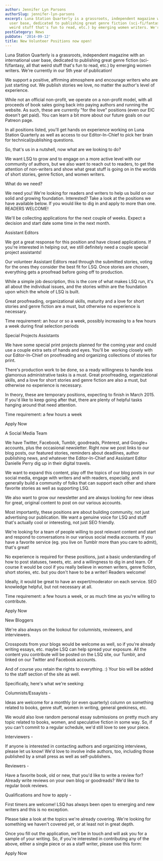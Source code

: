 ```yaml
---
author: Jennifer Lyn Parsons
authorSlug: jennifer-lyn-parsons
excerpt: Luna Station Quarterly is a grassroots, independent magazine with an international
  user base, dedicated to publishing great genre fiction (sci-fi/fantasy, all that
  weird stuff that's fun to read, etc.) by emerging women writers. We're currently...
postCategory: News
pubDate: '2014-09-12'
title: New Volunteer Positions now open!
---
```

Luna Station Quarterly is a grassroots, independent magazine with an international user base, dedicated to publishing great genre fiction (sci-fi/fantasy, all that weird stuff that's fun to read, etc.) by emerging women writers. We're currently in our 5th year of publication!

We support a positive, affirming atmosphere and encourage writers who are just starting out. We publish stories we love, no matter the author's level of experience.

While not an official non-profit, we operate on a non-profit model, with all proceeds of book sales going back into paying authors and running the website. As such, these are currently "for the love" positions (even our EIC doesn't get paid). You can learn a bit more about our future goals on our Patreon page.

In all positions listed, you'll get hands on experience working on Luna Station Quarterly as well as access to our Editor-In-Chief to pick her brain for technical/publishing questions.

So, that's us in a nutshell, now what are we looking to do?

We want LSQ to grow and to engage on a more active level with our community of authors, but we also want to reach out to readers, to get the attention of non-writers and show what great stuff is going on in the worlds of short stories, genre fiction, and women writers.

What do we need?

We need you! We're looking for readers and writers to help us build on our solid and growing foundation. Interested? Take a look at the positions we have available below. If you would like to dig in and apply to more than one. READERS WELCOME!

We'll be collecting applications for the next couple of weeks. Expect a decision and start date some time in the next month.

Assistant Editors

We got a great response for this position and have closed applications. If you're interested in helping out, we still definitely need a couple special project assistants!

Our volunteer Assistant Editors read through the submitted stories, voting for the ones they consider the best fit for LSQ. Once stories are chosen, everything gets a proofread before going off to production.

While a simple job description, this is the core of what makes LSQ run, it's all about the individual issues, and the stories within are the foundation upon which the whole of LSQ is built.

Great proofreading, organizational skills, maturity and a love for short stories and genre fiction are a must, but otherwise no experience is necessary.

Time requirement: an hour or so a week, possibly increasing to a few hours a week during final selection periods

Special Projects Assistants

We have some special print projects planned for the coming year and could use a couple extra sets of hands and eyes. You'll be  working closely with our Editor-In-Chief on proofreading and organizing collections of stories for print.

There's production work to be done, so a ready willingness to handle less glamorous administrative tasks is a must. Great proofreading, organizational skills, and a love for short stories and genre fiction are also a must, but otherwise no experience is necessary.

In theory, these are temporary positions, expecting to finish in March 2015. If you'd like to keep going after that, there are plenty of helpful tasks hanging around that need attention.

Time requirement: a few hours a week

Apply Now

A Social Media Team

We have Twitter, Facebook, Tumblr, goodreads, Pinterest, and Google+ accounts, plus the occasional newsletter. Right now we post links to our blog posts, our featured stories, reminders about deadlines, author publishing news, and whatever the Editor-In-Chief and Assistant Editor Danielle Perry dig up in their digital travels.

We want to expand this content, play off the topics of our blog posts in our social media, engage with writers and with readers, especially, and generally build a community of folks that can support each other and share favorite stories as well as supporting LSQ.

We also want to grow our newsletter and are always looking for new ideas for great, original content to post on our various accounts.

Most importantly, these positions are about building community, not just advertising our publication. We want a genuine voice for LSQ and stuff that's actually cool or interesting, not just SEO friendly.

We're looking for a team of people willing to post relevant content and start and respond to conversations in our various social media accounts. If you have a favorite service (eg. you live on Tumblr more than you care to admit), that's great!

No experience is required for these positions, just a basic understanding of how to post statuses, tweets, etc. and a willingness to dig in and learn. Of course it would be cool if you really believe in women writers, genre fiction, short stories, etc. but you don't have to be a writer! Readers welcome!

Ideally, it would be great to have an expert/moderator on each service. SEO knowledge helpful, but not necessary at all.

Time requirement: a few hours a week, or as much time as you're willing to contribute.

Apply Now

New Bloggers

We're also always on the lookout for columnists, reviewers, and interviewers.

Crossposts from your blogs would be welcome as well, so if you're already writing essays, etc. maybe LSQ can help spread your exposure. All the content you contribute will be posted on the LSQ site, our Tumblr, and linked on our Twitter and Facebook accounts.

And of course you retain the rights to everything. :) Your bio will be added to the staff section of the site as well.

Specifically, here's what we're seeking:

Columnists/Essayists -

Ideas are welcome for a monthly (or even quarterly) column on something related to books, genre stuff, women in writing, general geekiness, etc.

We would also love random personal essay submissions on pretty much any topic related to books, women, and speculative fiction in some way. So, if you can't commit to a regular schedule, we'd still love to see your piece.

Interviewers -

If anyone is interested in contacting authors and organizing interviews, please let us know! We'd love to involve indie authors, too, including those published by a small press as well as self-publishers.

Reviewers -

Have a favorite book, old or new, that you'd like to write a review for? Already write reviews on your own blog or goodreads? We'd like to regular book reviews.

Qualifications and how to apply -

First timers are welcome! LSQ has always been open to emerging and new writers and this is no exception.

Please take a look at the topics we're already covering. We're looking for something we haven't covered yet, or at least not in great depth.

Once you fill out the application, we’ll be in touch and will ask you for a sample of your writing. So, if you're interested in contributing any of the above, either a single piece or as a staff writer, please use this form:

Apply Now

&nbsp;